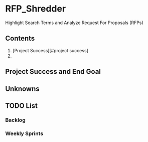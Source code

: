 RFP_Shredder
===============================================================================
Highlight Search Terms and Analyze Request For Proposals (RFPs)

Contents
-------------------------------------------------------------------------------
1. [Project Success][#project success]
2. 


Project Success and End Goal
-------------------------------------------------------------------------------


Unknowns
-------------------------------------------------------------------------------


TODO List
-------------------------------------------------------------------------------

### Backlog


### Weekly Sprints

